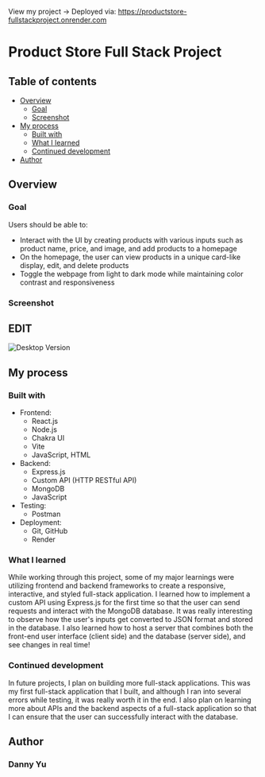 View my project -> Deployed via: https://productstore-fullstackproject.onrender.com

# Product Store Full Stack Project

## Table of contents

- [Overview](#overview)
  - [Goal](#goal)
  - [Screenshot](#screenshot)
- [My process](#my-process)
  - [Built with](#built-with)
  - [What I learned](#what-i-learned)
  - [Continued development](#continued-development)
- [Author](#author)

## Overview

### Goal

Users should be able to:

- Interact with the UI by creating products with various inputs such as product name, price, and image, and add products to a homepage
- On the homepage, the user can view products in a unique card-like display, edit, and delete products
- Toggle the webpage from light to dark mode while maintaining color contrast and responsiveness

### Screenshot
## EDIT

![Desktop Version](./desktop-version.png)

## My process

### Built with
- Frontend:
  - React.js
  - Node.js
  - Chakra UI
  - Vite
  - JavaScript, HTML
- Backend:
  - Express.js
  - Custom API (HTTP RESTful API)
  - MongoDB
  - JavaScript
- Testing:
  - Postman 
- Deployment:
  - Git, GitHub
  - Render 

### What I learned

While working through this project, some of my major learnings were utilizing frontend and backend frameworks to create a responsive, interactive, and styled full-stack application. I learned how to implement a custom API using Express.js for the first time so that the user can send requests and interact with the MongoDB database. It was really interesting to observe how the user's inputs get converted to JSON format and stored in the database. I also learned how to host a server that combines both the front-end user interface (client side) and the database (server side), and see changes in real time!


### Continued development

In future projects, I plan on building more full-stack applications. This was my first full-stack application that I built, and although I ran into several errors while testing, it was really worth it in the end. I also plan on learning more about APIs and the backend aspects of a full-stack application so that I can ensure that the user can successfully interact with the database.

## Author

### Danny Yu
